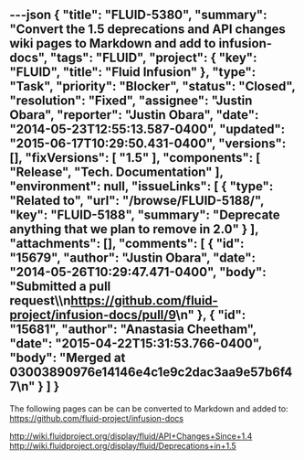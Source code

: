 ---json
{
  "title": "FLUID-5380",
  "summary": "Convert the 1.5 deprecations and API changes wiki pages to Markdown and add to infusion-docs",
  "tags": "FLUID",
  "project": {
    "key": "FLUID",
    "title": "Fluid Infusion"
  },
  "type": "Task",
  "priority": "Blocker",
  "status": "Closed",
  "resolution": "Fixed",
  "assignee": "Justin Obara",
  "reporter": "Justin Obara",
  "date": "2014-05-23T12:55:13.587-0400",
  "updated": "2015-06-17T10:29:50.431-0400",
  "versions": [],
  "fixVersions": [
    "1.5"
  ],
  "components": [
    "Release",
    "Tech. Documentation"
  ],
  "environment": null,
  "issueLinks": [
    {
      "type": "Related to",
      "url": "/browse/FLUID-5188/",
      "key": "FLUID-5188",
      "summary": "Deprecate anything that we plan to remove in 2.0"
    }
  ],
  "attachments": [],
  "comments": [
    {
      "id": "15679",
      "author": "Justin Obara",
      "date": "2014-05-26T10:29:47.471-0400",
      "body": "Submitted a pull request\\\n<https://github.com/fluid-project/infusion-docs/pull/9>\n"
    },
    {
      "id": "15681",
      "author": "Anastasia Cheetham",
      "date": "2015-04-22T15:31:53.766-0400",
      "body": "Merged at 03003890976e14146e4c1e9c2dac3aa9e57b6f47\n"
    }
  ]
}
---
The following pages can be can be converted to Markdown and added to: <https://github.com/fluid-project/infusion-docs>&#x20;

<http://wiki.fluidproject.org/display/fluid/API+Changes+Since+1.4>\
<http://wiki.fluidproject.org/display/fluid/Deprecations+in+1.5>

        